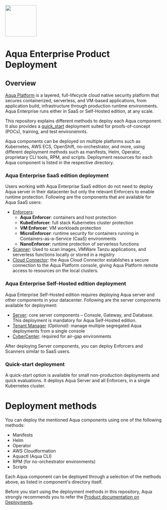 <img src="https://avatars3.githubusercontent.com/u/12783832?s=200&v=4" height="100" width="100" />

# Aqua Enterprise Product Deployment

## Overview

[Aqua Platform](https://www.aquasec.com/aqua-cloud-native-security-platform/) is a layered, full-lifecycle cloud native security platform that secures containerized, serverless, and VM-based applications, from application build, infrastructure through production runtime environments. Aqua Enterprise runs either in SaaS or Self-Hosted edition, at any scale.

 This repository explains different methods to deploy each Aqua component. It also provides a [quick_start](./quick_start) deployment suited for proofs-of-concept (POCs), training, and test environemnts.

 Aqua components can be deployed on multiple platforms such as Kubernetes, AWS ECS, OpenShift, no-orchestrator, and more, using different deployment methods such as manifests, Helm, Operator, proprietary CLI tools, RPM, and scripts. Deployment resources for each Aqua component is listed in the respective directory.

### Aqua Enterprise SaaS edition deployment

Users working with Aqua Enterprise SaaS edition do not need to deploy Aqua server in their datacenter but only the relevant Enforcers to enable runtime protection. Following are the components that are available for Aqua SaaS users:
* [Enforcers](./enforcers):  
  * **Aqua Enforcer**: containers and host protection
  * **KubeEnforcer**: full stack Kubernetes cluster protection 
  * **VM Enforcer**: VM workloads protection
  * **MicroEnforcer**: runtime security for containers running in Containers-as-a-Service (CaaS) environments
  * **NanoEnforcer**: runtime protection of serverless functions
* [Scanner](./scanner): Used to scan images, VMWare Tanzu applications, and serverless functions locally or stored in a registry
* [Cloud Connector](./cloud_connector): the Aqua Cloud Connector establishes a secure connection to the Aqua Platform console, giving Aqua Platform remote access to resources on the local clusters.


### Aqua Enterprise Self-Hosted edition deployment

Aqua Enterprise Self-Hosted edition requires deploying Aqua server and other components in your datacenter. Following are the server components available for deployment:
*  [Server](./server): core server components – Console, Gateway, and Database. This deployment is mandatory for Aqua Self-Hosted edition. 
*  [Tenant Manager](./tenant_manager) *(Optional)*: manage multiple segregated Aqua deployments from a single console
*  [CyberCenter](./cyber_center): required for air-gap environments

After deploying Server components, you can deploy Enforcers and Scanners similar to SaaS users.

### Quick-start deployment

A quick-start option is available for small non-production deployments and quick evaluations. It deploys Aqua Server and all Enforcers, in a single Kubernetes cluster.

# Deployment methods

You can deploy the mentioned Aqua components using one of the following methods:
* Manifests
* Helm
* Operator
* AWS Cloudformation
* Aquactl (Aqua CLI)
* RPM (for no-orchestrator environments)
* Scripts

Each Aqua component can be deployed through a selection of the methods above, as listed in component's directory itself.

Before you start using the deployment methods in this repository, Aqua strongly recommends you to refer the [Product documentation on Deployments](https://docs.aquasec.com/docs/deployment-overview).
